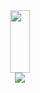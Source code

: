 <div align="center">
<img src="https://render.gitanimals.org/lines/seulki-k?pet-id=1" width="25%" height="100"/>
</div>
<div align="center">
<img src="https://render.gitanimals.org/farms/seulki-k}"/>
</div>

